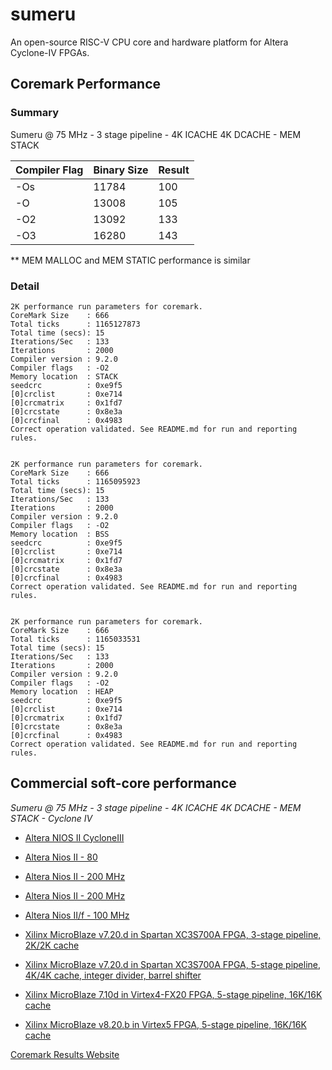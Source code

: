 # sumeru
  An open-source RISC-V CPU core and hardware platform for Altera Cyclone-IV FPGAs.

## Coremark Performance

### Summary

Sumeru @ 75 MHz - 3 stage pipeline - 4K ICACHE 4K DCACHE - MEM STACK

Compiler Flag | Binary Size | Result
------------- | ----------- | ------
-Os | 11784 | 100
-O | 13008 | 105
-O2 | 13092 | 133
-O3 | 16280 | 143

** MEM MALLOC and MEM STATIC performance is similar


### Detail

```
2K performance run parameters for coremark.
CoreMark Size    : 666
Total ticks      : 1165127873
Total time (secs): 15
Iterations/Sec   : 133
Iterations       : 2000
Compiler version : 9.2.0
Compiler flags   : -O2
Memory location  : STACK
seedcrc          : 0xe9f5
[0]crclist       : 0xe714
[0]crcmatrix     : 0x1fd7
[0]crcstate      : 0x8e3a
[0]crcfinal      : 0x4983
Correct operation validated. See README.md for run and reporting rules.


2K performance run parameters for coremark.
CoreMark Size    : 666
Total ticks      : 1165095923
Total time (secs): 15
Iterations/Sec   : 133
Iterations       : 2000
Compiler version : 9.2.0
Compiler flags   : -O2
Memory location  : BSS
seedcrc          : 0xe9f5
[0]crclist       : 0xe714
[0]crcmatrix     : 0x1fd7
[0]crcstate      : 0x8e3a
[0]crcfinal      : 0x4983
Correct operation validated. See README.md for run and reporting rules.


2K performance run parameters for coremark.
CoreMark Size    : 666
Total ticks      : 1165033531
Total time (secs): 15
Iterations/Sec   : 133
Iterations       : 2000
Compiler version : 9.2.0
Compiler flags   : -O2
Memory location  : HEAP
seedcrc          : 0xe9f5
[0]crclist       : 0xe714
[0]crcmatrix     : 0x1fd7
[0]crcstate      : 0x8e3a
[0]crcfinal      : 0x4983
Correct operation validated. See README.md for run and reporting rules.
```

## Commercial soft-core performance 

*Sumeru @ 75 MHz - 3 stage pipeline - 4K ICACHE 4K DCACHE - MEM STACK - Cyclone IV*

* [Altera NIOS II CycloneIII](https://www.eembc.org/coremark/view.php?benchmark_seq=1535)
* [Altera Nios II - 80](https://www.eembc.org/coremark/view.php?benchmark_seq=1336)
* [Altera Nios II - 200 MHz](https://www.eembc.org/coremark/view.php?benchmark_seq=1486)
* [Altera Nios II - 200 MHz](https://www.eembc.org/coremark/view.php?benchmark_seq=1487)
* [Altera Nios II/f - 100 MHz](https://www.eembc.org/coremark/view.php?benchmark_seq=2483)

* [Xilinx MicroBlaze v7.20.d in Spartan XC3S700A FPGA, 3-stage pipeline, 2K/2K cache](https://www.eembc.org/coremark/view.php?benchmark_seq=1042)
* [Xilinx MicroBlaze v7.20.d in Spartan XC3S700A FPGA, 5-stage pipeline, 4K/4K cache, integer divider, barrel shifter](https://www.eembc.org/coremark/view.php?benchmark_seq=1043)
* [Xilinx MicroBlaze 7.10d in Virtex4-FX20 FPGA, 5-stage pipeline, 16K/16K cache](https://www.eembc.org/coremark/view.php?benchmark_seq=1287)
* [Xilinx MicroBlaze v8.20.b in Virtex5 FPGA, 5-stage pipeline, 16K/16K cache](https://www.eembc.org/coremark/view.php?benchmark_seq=1345)

[Coremark Results Website](https://www.eembc.org/coremark/scores.php)
